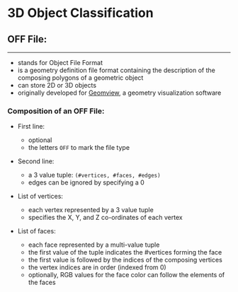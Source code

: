 # 3D Object Classification

## OFF File:
---

- stands for Object File Format
- is a geometry definition file format containing the description of the composing polygons of a geometric object
- can store 2D or 3D objects
- originally developed for [Geomview](http://www.geomview.org/), a geometry visualization software

### Composition of an OFF File:

- First line:
    - optional
    - the letters `OFF` to mark the file type

- Second line:
    - a 3 value tuple: `(#vertices, #faces, #edges)`
    - edges can be ignored by specifying a 0
    
- List of vertices:
    - each vertex represented by a 3 value tuple
    - specifies the X, Y, and Z co-ordinates of each vertex
    
- List of faces:
    - each face represented by a multi-value tuple
    - the first value of the tuple indicates the #vertices forming the face
    - the first value is followed by the indices of the composing vertices
    - the vertex indices are in order (indexed from 0)
    - optionally, RGB values for the face color can follow the elements of the faces